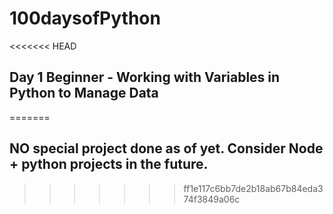 # 100daysofPython

<<<<<<< HEAD
## Day 1 Beginner - Working with Variables in Python to Manage Data

=======

## NO special project done as of yet. Consider Node + python projects in the future.
>>>>>>> ff1e117c6bb7de2b18ab67b84eda374f3849a06c
